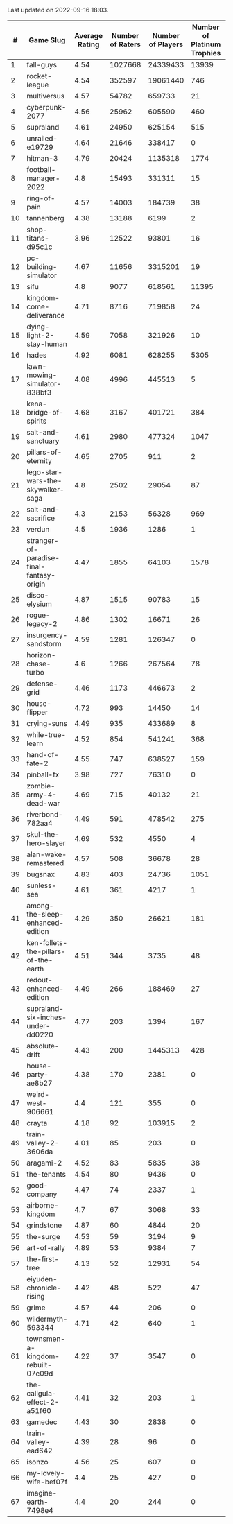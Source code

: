 Last updated on 2022-09-16 18:03.


|#|Game Slug|Average Rating|Number of Raters|Number of Players|Number of Platinum Trophies|Max Rarity (%)|
|---|---|---|---|---|---|---|
|1|fall-guys|4.54|1027668|24339433|13939|91|
|2|rocket-league|4.54|352597|19061440|746|73|
|3|multiversus|4.57|54782|659733|21|84|
|4|cyberpunk-2077|4.56|25962|605590|460|59|
|5|supraland|4.61|24950|625154|515|100|
|6|unrailed-e19729|4.64|21646|338417|0|38|
|7|hitman-3|4.79|20424|1135318|1774|48|
|8|football-manager-2022|4.8|15493|331311|15|46|
|9|ring-of-pain|4.57|14003|184739|38|97|
|10|tannenberg|4.38|13188|6199|2|57|
|11|shop-titans-d95c1c|3.96|12522|93801|16|99|
|12|pc-building-simulator|4.67|11656|3315201|19|47|
|13|sifu|4.8|9077|618561|11395|90|
|14|kingdom-come-deliverance|4.71|8716|719858|24|30|
|15|dying-light-2-stay-human|4.59|7058|321926|10|49|
|16|hades|4.92|6081|628255|5305|89|
|17|lawn-mowing-simulator-838bf3|4.08|4996|445513|5|94|
|18|kena-bridge-of-spirits|4.68|3167|401721|384|94|
|19|salt-and-sanctuary|4.61|2980|477324|1047|83|
|20|pillars-of-eternity|4.65|2705|911|2|79|
|21|lego-star-wars-the-skywalker-saga|4.8|2502|29054|87|98|
|22|salt-and-sacrifice|4.3|2153|56328|969|91|
|23|verdun|4.5|1936|1286|1|51|
|24|stranger-of-paradise-final-fantasy-origin|4.47|1855|64103|1578|98|
|25|disco-elysium|4.87|1515|90783|15|28|
|26|rogue-legacy-2|4.86|1302|16671|26|36|
|27|insurgency-sandstorm|4.59|1281|126347|0|9|
|28|horizon-chase-turbo|4.6|1266|267564|78|83|
|29|defense-grid|4.46|1173|446673|2|79|
|30|house-flipper|4.72|993|14450|14|93|
|31|crying-suns|4.49|935|433689|8|65|
|32|while-true-learn|4.52|854|541241|368|93|
|33|hand-of-fate-2|4.55|747|638527|159|72|
|34|pinball-fx|3.98|727|76310|0|87|
|35|zombie-army-4-dead-war|4.69|715|40132|21|66|
|36|riverbond-782aa4|4.49|591|478542|275|69|
|37|skul-the-hero-slayer|4.69|532|4550|4|96|
|38|alan-wake-remastered|4.57|508|36678|28|2|
|39|bugsnax|4.83|403|24736|1051|96|
|40|sunless-sea|4.61|361|4217|1|38|
|41|among-the-sleep-enhanced-edition|4.29|350|26621|181|46|
|42|ken-follets-the-pillars-of-the-earth|4.51|344|3735|48|63|
|43|redout-enhanced-edition|4.49|266|188469|27|40|
|44|supraland-six-inches-under-dd0220|4.77|203|1394|167|99|
|45|absolute-drift|4.43|200|1445313|428|10|
|46|house-party-ae8b27|4.38|170|2381|0|18|
|47|weird-west-906661|4.4|121|355|0|73|
|48|crayta|4.18|92|103915|2|22|
|49|train-valley-2-3606da|4.01|85|203|0|89|
|50|aragami-2|4.52|83|5835|38|92|
|51|the-tenants|4.54|80|9436|0|97|
|52|good-company|4.47|74|2337|1|60|
|53|airborne-kingdom|4.7|67|3068|33|55|
|54|grindstone|4.87|60|4844|20|98|
|55|the-surge|4.53|59|3194|9|94|
|56|art-of-rally|4.89|53|9384|7|95|
|57|the-first-tree|4.13|52|12931|54|86|
|58|eiyuden-chronicle-rising|4.42|48|522|47|90|
|59|grime|4.57|44|206|0|93|
|60|wildermyth-593344|4.71|42|640|1|90|
|61|townsmen-a-kingdom-rebuilt-07c09d|4.22|37|3547|0|67|
|62|the-caligula-effect-2-a51f60|4.41|32|203|1|98|
|63|gamedec|4.43|30|2838|0|59|
|64|train-valley-ead642|4.39|28|96|0|78|
|65|isonzo|4.56|25|607|0|65|
|66|my-lovely-wife-bef07f|4.4|25|427|0|99|
|67|imagine-earth-7498e4|4.4|20|244|0|66|
